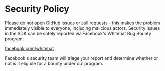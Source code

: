 # Security Policy

Please do not open GitHub issues or pull requests - this makes the problem immediately visible to everyone, including malicious actors. Security issues in the SDK can be safely reported via Facebook's Whitehat Bug Bounty program:

[facebook.com/whitehat](https://www.facebook.com/whitehat)

Facebook's security team will triage your report and determine whether or not is it eligible for a bounty under our program.
